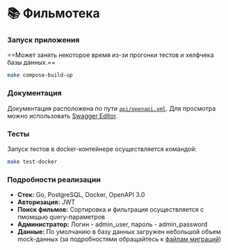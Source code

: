# :books: Фильмотека 

### Запуск приложения

==Может занять некоторое время из-зи прогонки тестов и хелфчека базы данных.==

```bash
make compose-build-up
```

### Документация

Документация расположена по пути [`api/openapi.yml`](https://github.com/Coderovshik/film-library/blob/master/api/openapi.yml). Для просмотра можно использовать [Swagger Editor](https://editor.swagger.io/).

### Тесты

Запуск тестов в docker-контейнере осуществляется командой:

```bash
make test-docker
```

### Подробности реализации

- **Стек:** Go, PostgreSQL, Docker, OpenAPI 3.0
- **Авторизация:** JWT
- **Поиск фильмов:** Сортировка и фильтрация осуществляется с пмомщью query-параметров
- **Администратор:** Логин - admin_user, пароль - admin_password
- **Данные:** По умолчанию в базу данных загружен небольшой объем mock-данных (за подробностями обращайтесь к [файлам миграций](https://github.com/Coderovshik/film-library/tree/master/internal/db/migrations))
